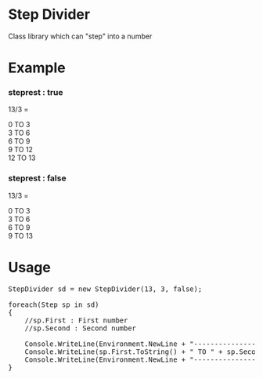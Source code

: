 # Step Divider

Class library which can "step" into a number

# Example  
### steprest : true
13/3  =  
  
0 TO 3  
3 TO 6  
6 TO 9  
9 TO 12  
12 TO 13  

### steprest : false  
13/3  =  
  
0 TO 3  
3 TO 6  
6 TO 9  
9 TO 13 

# Usage

<pre>
StepDivider sd = new StepDivider(13, 3, false);

foreach(Step sp in sd)
{
    //sp.First : First number
    //sp.Second : Second number

    Console.WriteLine(Environment.NewLine + "-------------------------------" + Environment.NewLine);
    Console.WriteLine(sp.First.ToString() + " TO " + sp.Second.ToString());
    Console.WriteLine(Environment.NewLine + "-------------------------------");
}
</pre>